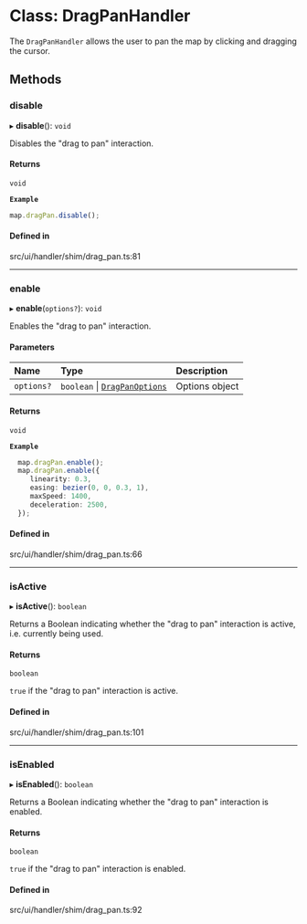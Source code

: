 # Class: DragPanHandler

The `DragPanHandler` allows the user to pan the map by clicking and dragging
the cursor.

## Methods

### disable

▸ **disable**(): `void`

Disables the "drag to pan" interaction.

#### Returns

`void`

**`Example`**

```ts
map.dragPan.disable();
```

#### Defined in

src/ui/handler/shim/drag_pan.ts:81

___

### enable

▸ **enable**(`options?`): `void`

Enables the "drag to pan" interaction.

#### Parameters

| Name | Type | Description |
| :------ | :------ | :------ |
| `options?` | `boolean` \| [`DragPanOptions`](../types/DragPanOptions.md) | Options object |

#### Returns

`void`

**`Example`**

```ts
  map.dragPan.enable();
  map.dragPan.enable({
     linearity: 0.3,
     easing: bezier(0, 0, 0.3, 1),
     maxSpeed: 1400,
     deceleration: 2500,
  });
```

#### Defined in

src/ui/handler/shim/drag_pan.ts:66

___

### isActive

▸ **isActive**(): `boolean`

Returns a Boolean indicating whether the "drag to pan" interaction is active, i.e. currently being used.

#### Returns

`boolean`

`true` if the "drag to pan" interaction is active.

#### Defined in

src/ui/handler/shim/drag_pan.ts:101

___

### isEnabled

▸ **isEnabled**(): `boolean`

Returns a Boolean indicating whether the "drag to pan" interaction is enabled.

#### Returns

`boolean`

`true` if the "drag to pan" interaction is enabled.

#### Defined in

src/ui/handler/shim/drag_pan.ts:92
